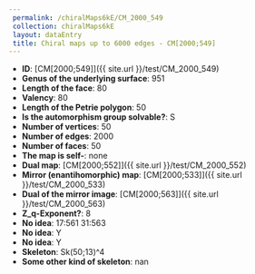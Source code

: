 ```yaml
--- 
 permalink: /chiralMaps6kE/CM_2000_549 
 collection: chiralMaps6kE
 layout: dataEntry
 title: Chiral maps up to 6000 edges - CM[2000;549]
---
```


- **ID**: [CM[2000;549]]({{ site.url }}/test/CM_2000_549)
- **Genus of the underlying surface**: 951
- **Length of the face**: 80
- **Valency**: 80
- **Length of the Petrie polygon**: 50
- **Is the automorphism group solvable?**: S
- **Number of vertices**: 50
- **Number of edges**: 2000
- **Number of faces**: 50
- **The map is self-**: none
- **Dual map**: [CM[2000;552]]({{ site.url }}/test/CM_2000_552)
- **Mirror (enantihomorphic) map**: [CM[2000;533]]({{ site.url }}/test/CM_2000_533)
- **Dual of the mirror image**: [CM[2000;563]]({{ site.url }}/test/CM_2000_563)
- **Z_q-Exponent?**: 8
- **No idea**:  17:561 31:563
- **No idea**: Y
- **No idea**: Y
- **Skeleton**: Sk(50;13)^4
- **Some other kind of skeleton**: nan
